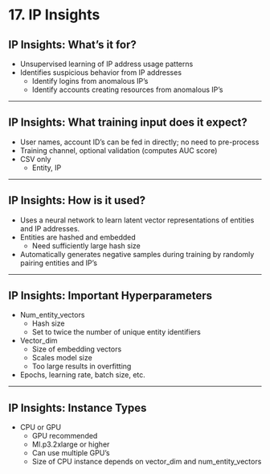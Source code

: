 # 17. IP Insights

## IP Insights: What’s it for?

- Unsupervised learning of IP address usage patterns
- Identifies suspicious behavior from IP addresses
    - Identify logins from anomalous IP’s
    - Identify accounts creating resources from anomalous IP’s

---

## IP Insights: What training input does it expect?

- User names, account ID’s can be fed in directly; no need to pre-process
- Training channel, optional validation (computes AUC score)
- CSV only
    - Entity, IP

---

## IP Insights: How is it used?

- Uses a neural network to learn latent vector representations of entities and IP addresses.
- Entities are hashed and embedded
    - Need sufficiently large hash size
- Automatically generates negative samples during training by randomly pairing entities and IP’s

---

## IP Insights: Important Hyperparameters

- Num_entity_vectors
    - Hash size
    - Set to twice the number of unique entity identifiers
- Vector_dim
    - Size of embedding vectors
    - Scales model size
    - Too large results in overfitting
- Epochs, learning rate, batch size, etc.

---

## IP Insights: Instance Types

- CPU or GPU
    - GPU recommended
    - Ml.p3.2xlarge or higher
    - Can use multiple GPU’s
    - Size of CPU instance depends on vector_dim and num_entity_vectors